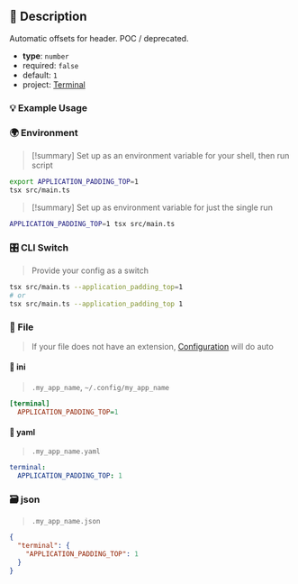 ## 📜 Description

Automatic offsets for header. POC / deprecated.

- **type**: `number`
- required: `false`
- default: `1`
- project: [Terminal](/terminal)

### 💡 Example Usage

### 🌍 Environment

> [!summary] Set up as an environment variable for your shell, then run script
```bash
export APPLICATION_PADDING_TOP=1
tsx src/main.ts
```
> [!summary] Set up as environment variable for just the single run

```bash
APPLICATION_PADDING_TOP=1 tsx src/main.ts
```
### 🎛️ CLI Switch

> Provide your config as a switch
```bash
tsx src/main.ts --application_padding_top=1
# or
tsx src/main.ts --application_padding_top 1
```
### 📁 File
>  If your file does not have an extension, [Configuration](/core/configuration) will do auto
#### 📘 ini

> `.my_app_name`, `~/.config/my_app_name`

```ini
[terminal]
  APPLICATION_PADDING_TOP=1
```
#### 📄 yaml

> `.my_app_name.yaml`

```yaml
terminal:
  APPLICATION_PADDING_TOP: 1
```
### 🗃️ json

> `.my_app_name.json`

```json
{
  "terminal": {
    "APPLICATION_PADDING_TOP": 1
  }
}
```
